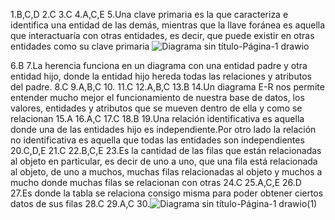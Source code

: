1.B,C,D
2.C
3.C
4.A,C,E
5.Una clave primaria es la que caracteriza e identifica una entidad de las demás, mientras que la llave foránea es aquella que interactuaría con otras entidades, es decir, que puede existir en otras entidades como su clave primaria
![Diagrama sin título-Página-1 drawio](https://github.com/Jerocruz76/db-quiz/assets/163927138/d5bb1136-9b01-4028-9323-f33d628ddf7b)

6.B
7.La herencia funciona en un diagrama con una entidad padre y otra entidad hijo, donde la entidad hijo hereda todas las relaciones y atributos del padre.
8.C
9.A,B,C 10.
11.C
12.A,B,C
13.B
14.Un diagrama E-R nos permite entender mucho mejor el funcionamiento de nuestra base de datos, los valores, entidades y atributos que se mueven dentro de ella y como se relacionan
15.A
16.A,C
17.C
18.B
19.Una relación identificativa es aquella donde una de las entidades hijo es independiente.Por otro lado la relación no identificativa es aquella que todas las entidades son independientes
20.C,D,E
21.C
22.B,C,E
23.Es la cantidad de las filas que están relacionadas al objeto en particular, es decir de uno a uno, que una fila está relacionada al objeto, de uno a muchos, muchas filas relacionadas al objeto y muchos a mucho donde muchas filas se relacionan con otras
24.C
25.A,C,E
26.D
27.Es donde la tabla se relaciona consigo misma para poder obtener ciertos datos de sus filas
28.C
29.A,C 30.![Diagrama sin título-Página-1 drawio(1)](https://github.com/Jerocruz76/db-quiz/assets/163927138/e7ae2d0f-1ac2-4196-b708-380d2615ba97)

